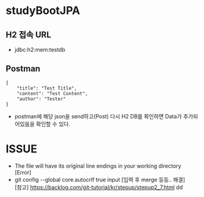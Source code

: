 # studyBootJPA
## H2 접속 URL
- jdbc:h2:mem:testdb
## Postman
``` 
{
	"title": "Test Title",
	"content": "Test Content",
	"author": "Tester"
}
```
- postman에 해당 json을 send하고(Post) 다시 H2 DB를 확인하면 Data가 추가되어있음을 확인할 수 있다. 
# ISSUE
- The file will have its original line endings in your working directory [Error]  
- git config --global core.autocrlf true input [입력 후 merge 등등.. 해결]  
[참고] https://backlog.com/git-tutorial/kr/stepup/stepup2_7.html
dd
